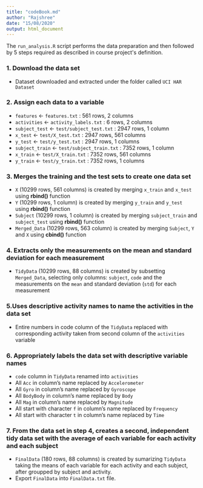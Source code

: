 ```yaml
---
title: "codeBook.md"
author: "Rajshree"
date: "15/08/2020"
output: html_document
---
```


The ```run_analysis.R``` script performs the data preparation and then followed by 5 steps required as described in course project's definition.

### **1. Download the data set**
   
   * Dataset downloaded and extracted under the folder called ```UCI HAR Dataset``` 
    
### **2. Assign each data to a variable**
  
   * ```features``` <- ```features.txt``` : 561 rows, 2 columns
   * ```activities``` <- ```activity_labels.txt``` : 6 rows, 2 columns
   * ```subject_test``` <- ```test/subject_test.txt``` : 2947 rows, 1 column 
   * ```x_test``` <- ```test/X_test.txt``` : 2947 rows, 561 columns
   * ```y_test``` <- ```test/y_test.txt``` : 2947 rows, 1 columns
   * ```subject_train``` <- ```test/subject_train.txt``` : 7352 rows, 1 column
   * ```x_train``` <- ```test/X_train.txt``` : 7352 rows, 561 columns
   * ```y_train``` <- ```test/y_train.txt``` : 7352 rows, 1 columns
   
### **3. Merges the training and the test sets to create one data set**

   * ```X``` (10299 rows, 561 columns) is created by merging ```x_train``` and ```x_test``` using **rbind()** function
   * ```Y``` (10299 rows, 1 column) is created by merging ```y_train``` and ```y_test``` using **rbind()** function
   * ```Subject``` (10299 rows, 1 column) is created by merging ```subject_train``` and ```subject_test``` using **rbind()** function
   * ```Merged_Data``` (10299 rows, 563 column) is created by merging ```Subject```, ```Y``` and ```X``` using **cbind()** function
   
### **4. Extracts only the measurements on the mean and standard deviation for each measurement**

   * ```TidyData``` (10299 rows, 88 columns) is created by subsetting ```Merged_Data```,        selecting only columns: ```subject```, ```code``` and the measurements on the ```mean``` and    standard deviation (```std```) for each measurement

### **5.Uses descriptive activity names to name the activities in the data set**

   * Entire numbers in code column of the ```TidyData``` replaced with corresponding activity         taken from second column of the ```activities``` variable

### **6. Appropriately labels the data set with descriptive variable names**

   * ```code``` column in ```TidyData``` renamed into ```activities```
   * All ```Acc``` in column’s name replaced by ```Accelerometer```
   * All ```Gyro``` in column’s name replaced by ```Gyroscope```
   * All ```BodyBody``` in column’s name replaced by ```Body```
   * All ```Mag``` in column’s name replaced by ```Magnitude```
   * All start with character ```f``` in column’s name replaced by ```Frequency```
   * All start with character ```t``` in column’s name replaced by ```Time```

### **7. From the data set in step 4, creates a second, independent tidy data set with the    average of each variable for each activity and each subject**

   * ```FinalData``` (180 rows, 88 columns) is created by sumarizing ```TidyData``` taking the        means of each variable for each activity and each subject, after groupped by subject and         activity.
   * Export ```FinalData``` into ```FinalData.txt``` file. 